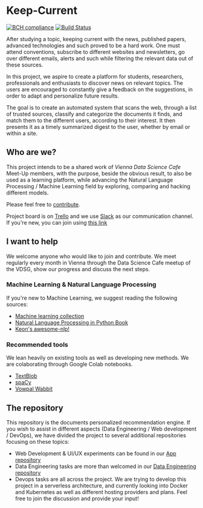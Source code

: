 # Keep-Current

<!-- Badges section here. -->
[![BCH compliance](https://bettercodehub.com/edge/badge/Keep-Current/Engine?branch=master)](https://bettercodehub.com/)
[![Build Status](https://img.shields.io/travis/liadmagen/Keep-Current-Site/master.svg?label=travis)][travis-badge-url]

After studying a topic, keeping current with the news, published papers, advanced technologies and such proved to be a hard work.
One must attend conventions, subscribe to different websites and newsletters, go over different emails, alerts and such while filtering the relevant data out of these sources.

In this project, we aspire to create a platform for students, researchers, professionals and enthusiasts to discover news on relevant topics. The users are encouraged to constantly give a feedback on the suggestions, in order to adapt and personalize future results.

The goal is to create an automated system that scans the web, through a list of trusted sources, classify and categorize the documents it finds, and match them to the different users, according to their interest. It then presents it as a timely summarized digest to the user, whether by email or within a site.

## Who are we?

This project intends to be a shared work of *Vienna Data Science Cafe* Meet-Up members, with the purpose, beside the obvious result, to also be used as a learning platform, while advancing the Natural Language Processing / Machine Learning field by exploring, comparing and hacking different models.

Please feel free to [contribute](CONTRIBUTING.md).

Project board is on [Trello](https://trello.com/b/KmMEPjfT/keep-current) and we use [Slack](https://keep-current.slack.com) as our communication channel. If you're new, you can join using [this link](https://join.slack.com/t/keep-current/shared_invite/enQtMzY4MTA0OTQ0NTAzLTcxY2U5NmIwNmM0NmU2MmMyMWQ0YTIyMTg4MWRjMWUyYmVlNWQxMzU3ZWJlNjM4NzVmNTFhM2FjYjkzZDU3YWM )

## I want to help

We welcome anyone who would like to join and contribute. We meet regularly every month in Vienna through the Data Science Cafe meetup of the VDSG, show our progress and discuss the next steps.

### Machine Learning & Natural Language Processing

If you're new to Machine Learning, we suggest reading the following sources:

* [Machine learning collection](https://github.com/collections/machine-learning)
* [Natural Language Processing in Python Book](http://nltk.org/book/)
* [Keon's awesome-nlp!](https://github.com/keon/awesome-nlp)

### Recommended tools

We lean heavily on existing tools as well as developing new methods. We are colaborating through Google Colab notebooks.

* [TextBlob](http://textblob.readthedocs.io/en/dev/)
* [spaCy](https://spacy.io/)
* [Vowpal Wabbit](https://github.com/JohnLangford/vowpal_wabbit/wiki)

## The repository

This repository is the documents personalized recommendation engine.
If you wish to assist in different aspects (Data Engineering / Web development / DevOps), we have divided the project to several additional repositories focusing on these topics:

* Web Development & UI/UX experiments can be found in our [App repository](https://github.com/Keep-Current/Keep-Current-App)
* Data Engineering tasks are more than welcomed in our [Data Engineering repository](https://github.com/Keep-Current/Keep-Current-Storage)
* Devops tasks are all across the project. We are trying to develop this project in a serverless architecture, and currently looking into Docker and Kubernetes as well as different hosting providers and plans. Feel free to join the discussion and provide your input!

[travis-badge-url]: https://travis-ci.org/liadmagen/Keep-Current.svg?branch=master